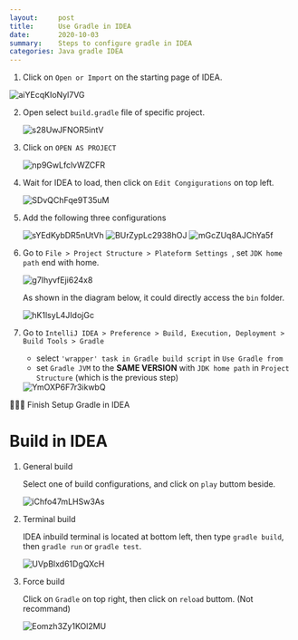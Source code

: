 ```yaml
---
layout:     post
title:      Use Gradle in IDEA
date:       2020-10-03
summary:    Steps to configure gradle in IDEA 
categories: Java gradle IDEA
---
```


1.  Click on `Open or Import` on the starting page of IDEA. 

<img src='https://i.loli.net/2020/10/03/aiYEcqKIoNyl7VG.png' alt='aiYEcqKIoNyl7VG'/>

2.  Open select `build.gradle` file of specific project. 

    <img src='https://i.loli.net/2020/10/03/s28UwJFNOR5intV.png' alt='s28UwJFNOR5intV'/>

3.  Click on `OPEN AS PROJECT`

    <img src='https://i.loli.net/2020/10/03/np9GwLfclvWZCFR.png' alt='np9GwLfclvWZCFR'/>

4.  Wait for IDEA to load, then click on `Edit Congigurations` on top left. 

    <img src='https://i.loli.net/2020/10/03/SDvQChFqe9T35uM.png' alt='SDvQChFqe9T35uM'/>

5.  Add the following three configurations

    <img src='https://i.loli.net/2020/10/03/sYEdKybDR5nUtVh.png' alt='sYEdKybDR5nUtVh'/>

    <img src='https://i.loli.net/2020/10/03/BUrZypLc2938hOJ.png' alt='BUrZypLc2938hOJ'/>

    <img src='https://i.loli.net/2020/10/03/mGcZUq8AJChYa5f.png' alt='mGcZUq8AJChYa5f'/>

6.  Go to `File > Project Structure > Plateform Settings `, set `JDK home path` end with home.  

    <img src='https://i.loli.net/2020/10/03/g7IhyvfEji624x8.png' alt='g7IhyvfEji624x8'/>

    As shown in the diagram below, it could directly access the `bin` folder. 

    <img src='https://i.loli.net/2020/10/03/hK1lsyL4JIdojGc.png' alt='hK1lsyL4JIdojGc'/>

7.  Go to `IntelliJ IDEA > Preference > Build, Execution, Deployment > Build Tools > Gradle`

    -   select `'wrapper' task in Gradle build script` in  `Use Gradle from` 
    -   set `Gradle JVM` to the **SAME VERSION** with `JDK home path` in `Project Structure` (which is the previous step) 

    <img src='https://i.loli.net/2020/10/03/YmOXP6F7r3ikwbQ.png' alt='YmOXP6F7r3ikwbQ'/>

🎉🎉🎉 Finish Setup Gradle in IDEA

# Build in IDEA

1.  General build

    Select one of build configurations, and click on `play` buttom beside. 

    <img src='https://i.loli.net/2020/10/03/iChfo47mLHSw3As.png' alt='iChfo47mLHSw3As'/>

2.  Terminal build 

    IDEA inbuild terminal is located at bottom left, then type `gradle build`, then `gradle run` or `gradle test`. 

    <img src='https://i.loli.net/2020/10/03/UVpBlxd61DgQXcH.png' alt='UVpBlxd61DgQXcH'/>

3.  Force build 

    Click on `Gradle` on top right, then click on `reload` buttom. (Not recommand) 

    <img src='https://i.loli.net/2020/10/03/Eomzh3Zy1KOl2MU.png' alt='Eomzh3Zy1KOl2MU'/>

